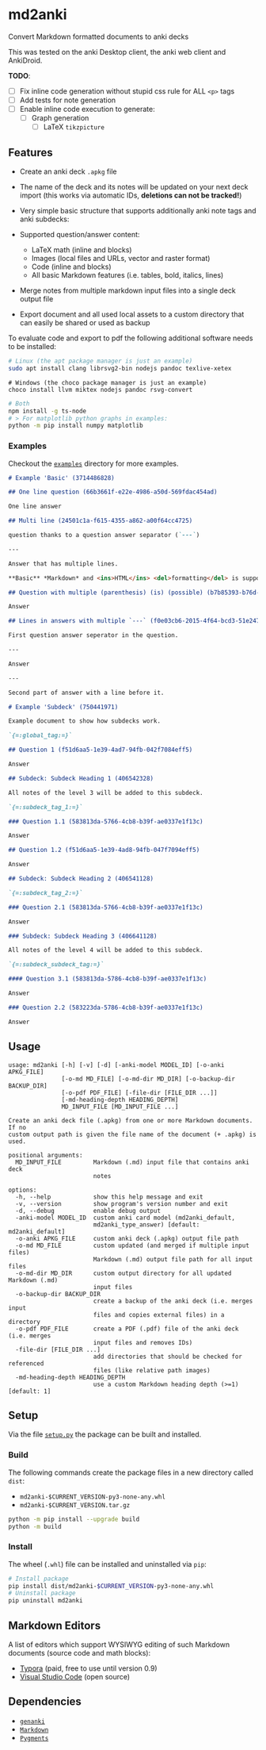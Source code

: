 [//]: <> (BEGIN: HEADER)

# md2anki

Convert Markdown formatted documents to anki decks

[//]: <> (END: HEADER)

This was tested on the anki Desktop client, the anki web client and AnkiDroid.

**TODO**:

- [ ] Fix inline code generation without stupid css rule for ALL `<p>` tags
- [ ] Add tests for note generation
- [ ] Enable inline code execution to generate:
  - [ ] Graph generation
    - [ ] LaTeX `tikzpicture`

## Features

- Create an anki deck `.apkg` file
- The name of the deck and its notes will be updated on your next deck import (this works via automatic IDs, **deletions can not be tracked!**)
- Very simple basic structure that supports additionally anki note tags and anki subdecks:

- Supported question/answer content:
  - LaTeX math (inline and blocks)
  - Images (local files and URLs, vector and raster format)
  - Code (inline and blocks)
  - All basic Markdown features (i.e. tables, bold, italics, lines)
- Merge notes from multiple markdown input files into a single deck output file
- Export document and all used local assets to a custom directory that can easily be shared or used as backup

To evaluate code and export to pdf the following additional software needs to be installed:

```sh
# Linux (the apt package manager is just an example)
sudo apt install clang librsvg2-bin nodejs pandoc texlive-xetex
```

```pwsh
# Windows (the choco package manager is just an example)
choco install llvm miktex nodejs pandoc rsvg-convert
```

```sh
# Both
npm install -g ts-node
# > For matplotlib python graphs in examples:
python -m pip install numpy matplotlib
```

### Examples

Checkout the [`examples`](examples) directory for more examples.

[//]: <> (BEGIN: EXAMPLES)

```markdown
# Example 'Basic' (3714486828)

## One line question (66b3661f-e22e-4986-a50d-569fdac454ad)

One line answer

## Multi line (24501c1a-f615-4355-a862-a00f64cc4725)

question thanks to a question answer separator (`---`)

---

Answer that has multiple lines.

**Basic** *Markdown* and <ins>HTML</ins> <del>formatting</del> is supported.

## Question with multiple (parenthesis) (is) (possible) (b7b85393-b76d-43e6-965a-d86108bf5b09)

Answer

## Lines in answers with multiple `---` (f0e03cb6-2015-4f64-bcd3-51e24763705b)

First question answer seperator in the question.

---

Answer

---

Second part of answer with a line before it.
```

```markdown
# Example 'Subdeck' (750441971)

Example document to show how subdecks work.

`{=:global_tag:=}`

## Question 1 (f51d6aa5-1e39-4ad7-94fb-042f7084eff5)

Answer

## Subdeck: Subdeck Heading 1 (406542328)

All notes of the level 3 will be added to this subdeck.

`{=:subdeck_tag_1:=}`

### Question 1.1 (583813da-5766-4cb8-b39f-ae0337e1f13c)

Answer

## Question 1.2 (f51d6aa5-1e39-4ad8-94fb-047f7094eff5)

Answer

## Subdeck: Subdeck Heading 2 (406541128)

`{=:subdeck_tag_2:=}`

### Question 2.1 (583813da-5766-4cb8-b39f-ae0337e1f13c)

Answer

### Subdeck: Subdeck Heading 3 (406641128)

All notes of the level 4 will be added to this subdeck.

`{=:subdeck_subdeck_tag:=}`

#### Question 3.1 (583813da-5786-4cb8-b39f-ae0337e1f13c)

Answer

### Question 2.2 (583223da-5786-4cb8-b39f-ae0337e1f13c)

Answer
```

[//]: <> (END: EXAMPLES)

## Usage

[//]: <> (BEGIN: USAGE)

```text
usage: md2anki [-h] [-v] [-d] [-anki-model MODEL_ID] [-o-anki APKG_FILE]
               [-o-md MD_FILE] [-o-md-dir MD_DIR] [-o-backup-dir BACKUP_DIR]
               [-o-pdf PDF_FILE] [-file-dir [FILE_DIR ...]]
               [-md-heading-depth HEADING_DEPTH]
               MD_INPUT_FILE [MD_INPUT_FILE ...]

Create an anki deck file (.apkg) from one or more Markdown documents. If no
custom output path is given the file name of the document (+ .apkg) is used.

positional arguments:
  MD_INPUT_FILE         Markdown (.md) input file that contains anki deck
                        notes

options:
  -h, --help            show this help message and exit
  -v, --version         show program's version number and exit
  -d, --debug           enable debug output
  -anki-model MODEL_ID  custom anki card model (md2anki_default,
                        md2anki_type_answer) [default: md2anki_default]
  -o-anki APKG_FILE     custom anki deck (.apkg) output file path
  -o-md MD_FILE         custom updated (and merged if multiple input files)
                        Markdown (.md) output file path for all input files
  -o-md-dir MD_DIR      custom output directory for all updated Markdown (.md)
                        input files
  -o-backup-dir BACKUP_DIR
                        create a backup of the anki deck (i.e. merges input
                        files and copies external files) in a directory
  -o-pdf PDF_FILE       create a PDF (.pdf) file of the anki deck (i.e. merges
                        input files and removes IDs)
  -file-dir [FILE_DIR ...]
                        add directories that should be checked for referenced
                        files (like relative path images)
  -md-heading-depth HEADING_DEPTH
                        use a custom Markdown heading depth (>=1) [default: 1]
```

[//]: <> (END: USAGE)

## Setup

Via the file [`setup.py`](setup.py) the package can be built and installed.

### Build

The following commands create the package files in a new directory called `dist`:

- `md2anki-$CURRENT_VERSION-py3-none-any.whl`
- `md2anki-$CURRENT_VERSION.tar.gz`

```sh
python -m pip install --upgrade build
python -m build
```

### Install

The wheel (`.whl`) file can be installed and uninstalled via `pip`:

```sh
# Install package
pip install dist/md2anki-$CURRENT_VERSION-py3-none-any.whl
# Uninstall package
pip uninstall md2anki
```

## Markdown Editors

A list of editors which support WYSIWYG editing of such Markdown documents (source code and math blocks):

- [Typora](https://typora.io/) (paid, free to use until version 0.9)
- [Visual Studio Code](https://code.visualstudio.com/) (open source)

## Dependencies

- [`genanki`](https://pypi.org/project/genanki/)
- [`Markdown`](https://pypi.org/project/Markdown/)
- [`Pygments`](https://pypi.org/project/Pygments/)
